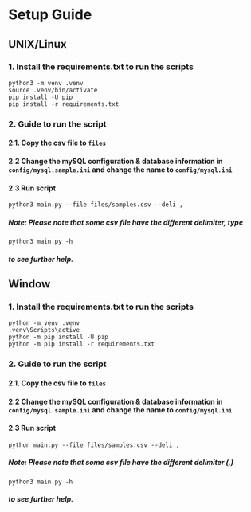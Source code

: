 # Setup Guide

## UNIX/Linux
### 1. Install the requirements.txt to run the scripts 

```
python3 -m venv .venv
source .venv/bin/activate
pip install -U pip
pip install -r requirements.txt
```

### 2. Guide to run the script

#### 2.1. Copy the csv file to `files`

#### 2.2 Change the mySQL configuration & database information in `config/mysql.sample.ini` and change the name to `config/mysql.ini`

#### 2.3 Run script

```
python3 main.py --file files/samples.csv --deli ,
```

##### Note: Please note that some csv file have the different delimiter, type
```
python3 main.py -h
```
##### to see further help.


## Window
### 1. Install the requirements.txt to run the scripts 

```
python -m venv .venv
.venv\Scripts\active
python -m pip install -U pip
python -m pip install -r requirements.txt
```

### 2. Guide to run the script

#### 2.1. Copy the csv file to `files`

#### 2.2 Change the mySQL configuration & database information in `config/mysql.sample.ini` and change the name to `config/mysql.ini`

#### 2.3 Run script

```
python main.py --file files/samples.csv --deli ,
```
##### Note: Please note that some csv file have the different delimiter (,)


```
python3 main.py -h
```
##### to see further help.
